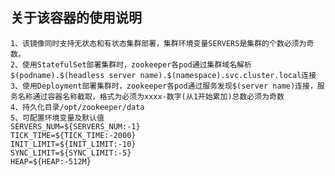 关于该容器的使用说明
----
    1、该镜像同时支持无状态和有状态集群部署，集群环境变量SERVERS是集群的个数必须为奇数。
    2、使用StatefulSet部署集群时，zookeeper各pod通过集群域名解析$(podname).$(headless server name).$(namespace).svc.cluster.local连接
    3、使用Deployment部署集群时，zookeeper各pod通过服务发现$(server name)连接，服务名称通过容器名称截取，格式为必须为xxxx-数字(从1开始累加)总数必须为奇数
    4、持久化目录/opt/zookeeper/data
	5、可配置环境变量及默认值
	SERVERS_NUM=${SERVERS_NUM:-1}
	TICK_TIME=${TICK_TIME:-2000}
	INIT_LIMIT=${INIT_LIMIT:-10}
	SYNC_LIMIT=${SYNC_LIMIT:-5}
	HEAP=${HEAP:-512M}